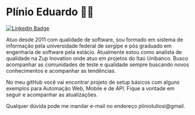 # Plínio Eduardo :man_technologist:
[![Linkedin Badge](https://img.shields.io/badge/-LinkedIn-blue?style=flat-square&logo=Linkedin&logoColor=white&link=https://https://www.linkedin.com/in/plinio-eduardo/)](https://www.linkedin.com/in/plinio-eduardo/)

Atuo desde 2011 com qualidade de software, sou formado em sistema de informação pela universidade federal de sergipe e pós graduado em engenharia de software pela estácio. Atualmente estou como analista de qualidade na Zup Inovation onde atuo em projetos do Itaú Unibanco. Busco acompanhar as comunidades de teste e qualidade sempre buscando novos conhecimentos e acompanhar as tendências.

No meu gitHub você vai encontrar projeto de setup básicos com alguns exemplos para Automação Web, Mobile e de API. Fique a vontade em seguir e acompanhar as atualizações.

Qualquer dúvida pode me mandar e-mail no endereço pliniotuliosi@gmail. 

